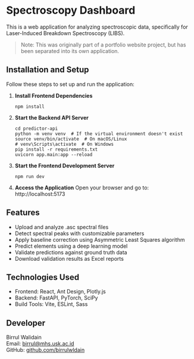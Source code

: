 # Spectroscopy Dashboard

This is a web application for analyzing spectroscopic data, specifically for Laser-Induced Breakdown Spectroscopy (LIBS).

> Note: This was originally part of a portfolio website project, but has been separated into its own application.

## Installation and Setup

Follow these steps to set up and run the application:

1. **Install Frontend Dependencies**
   ```
   npm install
   ```

2. **Start the Backend API Server**
   ```
   cd predictor-api
   python -m venv venv  # If the virtual environment doesn't exist
   source venv/bin/activate  # On macOS/Linux
   # venv\Scripts\activate  # On Windows
   pip install -r requirements.txt
   uvicorn app.main:app --reload
   ```

3. **Start the Frontend Development Server**
   ```
   npm run dev
   ```

4. **Access the Application**
   Open your browser and go to: http://localhost:5173

## Features

- Upload and analyze .asc spectral files
- Detect spectral peaks with customizable parameters
- Apply baseline correction using Asymmetric Least Squares algorithm
- Predict elements using a deep learning model
- Validate predictions against ground truth data
- Download validation results as Excel reports

## Technologies Used

- Frontend: React, Ant Design, Plotly.js
- Backend: FastAPI, PyTorch, SciPy
- Build Tools: Vite, ESLint, Sass

## Developer

Birrul Walidain  
Email: birrul@mhs.usk.ac.id  
GitHub: [github.com/birrulwldain](https://github.com/birrulwldain)

